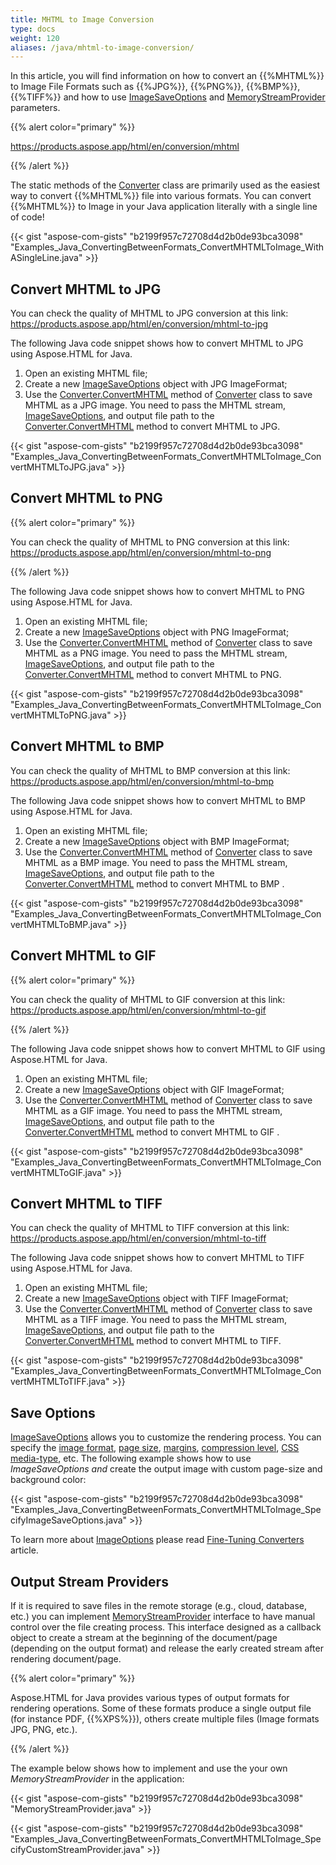 ```yaml
---
title: MHTML to Image Conversion
type: docs
weight: 120
aliases: /java/mhtml-to-image-conversion/
---
```


In this article, you will find information on how to convert an {{%MHTML%}} to Image File Formats such as {{%JPG%}}, {{%PNG%}}, {{%BMP%}}, {{%TIFF%}} and how to use [ImageSaveOptions](https://apireference.aspose.com/html/java/com.aspose.html.saving/imagesaveoptions) and [MemoryStreamProvider](https://apireference.aspose.com/html/java/com.aspose.html/package-frame) parameters.

{{% alert color="primary" %}} 

<https://products.aspose.app/html/en/conversion/mhtml>

{{% /alert %}} 

The static methods of the [Converter](https://apireference.aspose.com/html/java/com.aspose.html.converters/converter) class are primarily used as the easiest way to convert {{%MHTML%}} file into various formats. You can convert {{%MHTML%}} to Image in your Java application literally with a single line of code!

{{< gist "aspose-com-gists" "b2199f957c72708d4d2b0de93bca3098" "Examples_Java_ConvertingBetweenFormats_ConvertMHTMLToImage_WithASingleLine.java" >}}
## **Convert MHTML to JPG** ## 
You can check the quality of MHTML to JPG conversion at this link: <https://products.aspose.app/html/en/conversion/mhtml-to-jpg>

The following Java code snippet shows how to convert MHTML to JPG using Aspose.HTML for Java.

1. Open an existing MHTML file;
1. Create a new [ImageSaveOptions](https://apireference.aspose.com/html/java/com.aspose.html.saving/imagesaveoptions) object with JPG ImageFormat;
1. Use the [Converter.ConvertMHTML](https://apireference.aspose.com/html/java/com.aspose.html.converters.converter/convertmhtml/methods/7) method of [Converter](https://apireference.aspose.com/html/java/com.aspose.html.converters/converter) class to save MHTML as a JPG image. You need to pass the MHTML stream, [ImageSaveOptions](https://apireference.aspose.com/html/java/com.aspose.html.saving/imagesaveoptions), and output file path to the [Converter.ConvertMHTML](https://apireference.aspose.com/html/java/com.aspose.html.converters.converter/convertmhtml/methods/7) method to convert MHTML to JPG.

{{< gist "aspose-com-gists" "b2199f957c72708d4d2b0de93bca3098" "Examples_Java_ConvertingBetweenFormats_ConvertMHTMLToImage_ConvertMHTMLToJPG.java" >}}
## **Convert MHTML to PNG** ## 
{{% alert color="primary" %}} 

You can check the quality of MHTML to PNG conversion at this link: <https://products.aspose.app/html/en/conversion/mhtml-to-png>

{{% /alert %}} 

The following Java code snippet shows how to convert MHTML to PNG using Aspose.HTML for Java.

1. Open an existing MHTML file;
1. Create a new [ImageSaveOptions](https://apireference.aspose.com/html/java/com.aspose.html.saving/imagesaveoptions) object with PNG ImageFormat;
1. Use the [Converter.ConvertMHTML](https://apireference.aspose.com/html/java/com.aspose.html.converters.converter/convertmhtml/methods/7) method of [Converter](https://apireference.aspose.com/html/java/com.aspose.html.converters/converter) class to save MHTML as a PNG image. You need to pass the MHTML stream, [ImageSaveOptions](https://apireference.aspose.com/html/java/com.aspose.html.saving/imagesaveoptions), and output file path to the [Converter.ConvertMHTML](https://apireference.aspose.com/html/java/com.aspose.html.converters.converter/convertmhtml/methods/7) method to convert MHTML to PNG.

{{< gist "aspose-com-gists" "b2199f957c72708d4d2b0de93bca3098" "Examples_Java_ConvertingBetweenFormats_ConvertMHTMLToImage_ConvertMHTMLToPNG.java" >}}
## **Convert MHTML to BMP** ## 
You can check the quality of MHTML to BMP conversion at this link: <https://products.aspose.app/html/en/conversion/mhtml-to-bmp>

The following Java code snippet shows how to convert MHTML to BMP using Aspose.HTML for Java.

1. Open an existing MHTML file;
1. Create a new [ImageSaveOptions](https://apireference.aspose.com/html/java/com.aspose.html.saving/imagesaveoptions) object with BMP ImageFormat;
1. Use the [Converter.ConvertMHTML](https://apireference.aspose.com/html/java/com.aspose.html.converters.converter/convertmhtml/methods/7) method of [Converter](https://apireference.aspose.com/html/java/com.aspose.html.converters/converter) class to save MHTML as a BMP image. You need to pass the MHTML stream, [ImageSaveOptions](https://apireference.aspose.com/html/java/com.aspose.html.saving/imagesaveoptions), and output file path to the [Converter.ConvertMHTML](https://apireference.aspose.com/html/java/com.aspose.html.converters.converter/convertmhtml/methods/7) method to convert MHTML to BMP .

{{< gist "aspose-com-gists" "b2199f957c72708d4d2b0de93bca3098" "Examples_Java_ConvertingBetweenFormats_ConvertMHTMLToImage_ConvertMHTMLToBMP.java" >}}
## **Convert MHTML to GIF** ## 
{{% alert color="primary" %}} 

You can check the quality of MHTML to GIF conversion at this link: <https://products.aspose.app/html/en/conversion/mhtml-to-gif>

{{% /alert %}} 

The following Java code snippet shows how to convert MHTML to GIF using Aspose.HTML for Java.

1. Open an existing MHTML file;
1. Create a new [ImageSaveOptions](https://apireference.aspose.com/html/java/com.aspose.html.saving/imagesaveoptions) object with GIF ImageFormat;
1. Use the [Converter.ConvertMHTML](https://apireference.aspose.com/html/java/com.aspose.html.converters.converter/convertmhtml/methods/7) method of [Converter](https://apireference.aspose.com/html/java/com.aspose.html.converters/converter) class to save MHTML as a GIF image. You need to pass the MHTML stream, [ImageSaveOptions](https://apireference.aspose.com/html/java/com.aspose.html.saving/imagesaveoptions), and output file path to the [Converter.ConvertMHTML](https://apireference.aspose.com/html/java/com.aspose.html.converters.converter/convertmhtml/methods/7) method to convert MHTML to GIF .

{{< gist "aspose-com-gists" "b2199f957c72708d4d2b0de93bca3098" "Examples_Java_ConvertingBetweenFormats_ConvertMHTMLToImage_ConvertMHTMLToGIF.java" >}}
## **Convert MHTML to TIFF** ## 
You can check the quality of MHTML to TIFF conversion at this link: <https://products.aspose.app/html/en/conversion/mhtml-to-tiff>

The following Java code snippet shows how to convert MHTML to TIFF using Aspose.HTML for Java.

1. Open an existing MHTML file;
1. Create a new [ImageSaveOptions](https://apireference.aspose.com/html/java/com.aspose.html.saving/imagesaveoptions) object with TIFF ImageFormat;
1. Use the [Converter.ConvertMHTML](https://apireference.aspose.com/html/java/com.aspose.html.converters.converter/convertmhtml/methods/7) method of [Converter](https://apireference.aspose.com/html/java/com.aspose.html.converters/converter) class to save MHTML as a TIFF image. You need to pass the MHTML stream, [ImageSaveOptions](https://apireference.aspose.com/html/java/com.aspose.html.saving/imagesaveoptions), and output file path to the [Converter.ConvertMHTML](https://apireference.aspose.com/html/java/com.aspose.html.converters.converter/convertmhtml/methods/7) method to convert MHTML to TIFF.

{{< gist "aspose-com-gists" "b2199f957c72708d4d2b0de93bca3098" "Examples_Java_ConvertingBetweenFormats_ConvertMHTMLToImage_ConvertMHTMLToTIFF.java" >}}
## **Save Options** ## 
[ImageSaveOptions](https://apireference.aspose.com/html/java/com.aspose.html.saving/imagesaveoptions) allows you to customize the rendering process. You can specify the [image format](https://apireference.aspose.com/html/java/com.aspose.html.rendering.image/ImageFormat), [page size](https://apireference.aspose.com/html/java/com.aspose.html.rendering/RenderingOptions#getPageSetup--), [margins](https://apireference.aspose.com/html/java/com.aspose.html.drawing/Page#getMargin--), [compression level](https://apireference.aspose.com/html/java/com.aspose.html.rendering.image/Compression), [CSS media-type](https://apireference.aspose.com/html/java/com.aspose.html.rendering/MediaType), etc. The following example shows how to use *ImageSaveOptions and* create the output image with custom page-size and background color:

{{< gist "aspose-com-gists" "b2199f957c72708d4d2b0de93bca3098" "Examples_Java_ConvertingBetweenFormats_ConvertMHTMLToImage_SpecifyImageSaveOptions.java" >}}

To learn more about [ImageOptions](https://apireference.aspose.com/html/java/com.aspose.html.saving/imagesaveoptions) please read [Fine-Tuning Converters](/html/java/fine-tuning-converters/) article.
## **Output Stream Providers** ## 
If it is required to save files in the remote storage (e.g., cloud, database, etc.) you can implement [MemoryStreamProvider](https://apireference.aspose.com/html/java/com.aspose.html/package-frame) interface to have manual control over the file creating process. This interface designed as a callback object to create a stream at the beginning of the document/page (depending on the output format) and release the early created stream after rendering document/page.

{{% alert color="primary" %}} 

Aspose.HTML for Java provides various types of output formats for rendering operations. Some of these formats produce a single output file (for instance PDF, {{%XPS%}}), others create multiple files (Image formats JPG, PNG, etc.).

{{% /alert %}} 

The example below shows how to implement and use the your own *MemoryStreamProvider* in the application:

{{< gist "aspose-com-gists" "b2199f957c72708d4d2b0de93bca3098" "MemoryStreamProvider.java" >}}

{{< gist "aspose-com-gists" "b2199f957c72708d4d2b0de93bca3098" "Examples_Java_ConvertingBetweenFormats_ConvertMHTMLToImage_SpecifyCustomStreamProvider.java" >}}

